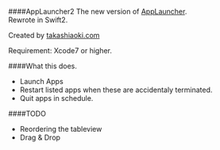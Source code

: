 ####AppLauncher2
The new version of [AppLauncher](https://github.com/chutaicho/AppLauncher).   
Rewrote in Swift2.
  
Created by [takashiaoki.com](http://takashiaoki.com)  

Requirement: Xcode7 or higher.

<!--![Screenshot](/../master/screenshot.png?raw=true "")-->

####What this does.

- Launch Apps
- Restart listed apps when these are accidentaly terminated.
- Quit apps in schedule.

####TODO

- Reordering the tableview
- Drag & Drop 